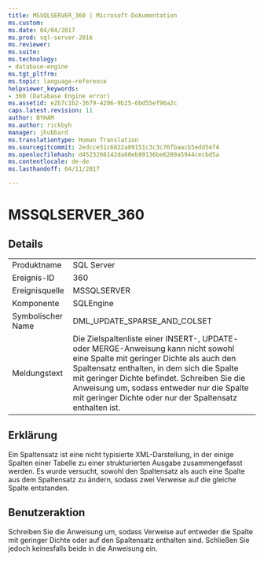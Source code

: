 ```yaml
---
title: MSSQLSERVER_360 | Microsoft-Dokumentation
ms.custom: 
ms.date: 04/04/2017
ms.prod: sql-server-2016
ms.reviewer: 
ms.suite: 
ms.technology:
- database-engine
ms.tgt_pltfrm: 
ms.topic: language-reference
helpviewer_keywords:
- 360 (Database Engine error)
ms.assetid: e2b7c1b2-3679-4206-9b25-6bd55ef96a2c
caps.latest.revision: 11
author: BYHAM
ms.author: rickbyh
manager: jhubbard
ms.translationtype: Human Translation
ms.sourcegitcommit: 2edcce51c6822a89151c3c3c76fbaacb5edd54f4
ms.openlocfilehash: d4523266142da60eb89136be6209a5944cecbd5a
ms.contentlocale: de-de
ms.lasthandoff: 04/11/2017

---
```

# <a name="mssqlserver360"></a>MSSQLSERVER_360
  
## <a name="details"></a>Details  
  
|||  
|-|-|  
|Produktname|SQL Server|  
|Ereignis-ID|360|  
|Ereignisquelle|MSSQLSERVER|  
|Komponente|SQLEngine|  
|Symbolischer Name|DML_UPDATE_SPARSE_AND_COLSET|  
|Meldungstext|Die Zielspaltenliste einer INSERT-, UPDATE- oder MERGE-Anweisung kann nicht sowohl eine Spalte mit geringer Dichte als auch den Spaltensatz enthalten, in dem sich die Spalte mit geringer Dichte befindet. Schreiben Sie die Anweisung um, sodass entweder nur die Spalte mit geringer Dichte oder nur der Spaltensatz enthalten ist.|  
  
## <a name="explanation"></a>Erklärung  
Ein Spaltensatz ist eine nicht typisierte XML-Darstellung, in der einige Spalten einer Tabelle zu einer strukturierten Ausgabe zusammengefasst werden. Es wurde versucht, sowohl den Spaltensatz als auch eine Spalte aus dem Spaltensatz zu ändern, sodass zwei Verweise auf die gleiche Spalte entstanden.  
  
## <a name="user-action"></a>Benutzeraktion  
Schreiben Sie die Anweisung um, sodass Verweise auf entweder die Spalte mit geringer Dichte oder auf den Spaltensatz enthalten sind. Schließen Sie jedoch keinesfalls beide in die Anweisung ein.  
  

